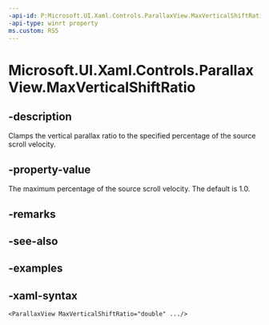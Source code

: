 ```yaml
---
-api-id: P:Microsoft.UI.Xaml.Controls.ParallaxView.MaxVerticalShiftRatio
-api-type: winrt property
ms.custom: RS5
---
```

<!-- Property syntax.
public double MaxVerticalShiftRatio { get;  set; }
-->

# Microsoft.UI.Xaml.Controls.ParallaxView.MaxVerticalShiftRatio


## -description

Clamps the vertical parallax ratio to the specified percentage of the source scroll velocity.


## -property-value

The maximum percentage of the source scroll velocity. The default is 1.0.


## -remarks


## -see-also


## -examples


## -xaml-syntax

```xaml
<ParallaxView MaxVerticalShiftRatio="double" .../>
```



